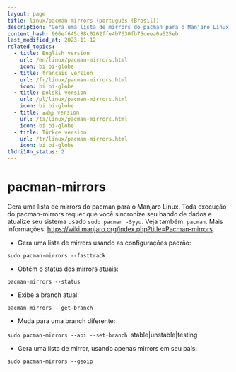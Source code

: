 ```yaml
---
layout: page
title: linux/pacman-mirrors (português (Brasil))
description: "Gera uma lista de mirrors do pacman para o Manjaro Linux."
content_hash: 966ef645c88c0262ffe4b7630fb75ceea0a525eb
last_modified_at: 2023-11-12
related_topics:
  - title: English version
    url: /en/linux/pacman-mirrors.html
    icon: bi bi-globe
  - title: français version
    url: /fr/linux/pacman-mirrors.html
    icon: bi bi-globe
  - title: polski version
    url: /pl/linux/pacman-mirrors.html
    icon: bi bi-globe
  - title: தமிழ் version
    url: /ta/linux/pacman-mirrors.html
    icon: bi bi-globe
  - title: Türkçe version
    url: /tr/linux/pacman-mirrors.html
    icon: bi bi-globe
tldri18n_status: 2
---
```

# pacman-mirrors

Gera uma lista de mirrors do pacman para o Manjaro Linux.
Toda execução do pacman-mirrors requer que você sincronize seu bando de dados e atualize seu sistema usado `sudo pacman -Syyu`.
Veja também: `pacman`.
Mais informações: <https://wiki.manjaro.org/index.php?title=Pacman-mirrors>.

- Gera uma lista de mirrors usando as configurações padrão:

`sudo pacman-mirrors --fasttrack`

- Obtém o status dos mirrors atuais:

`pacman-mirrors --status`

- Exibe a branch atual:

`pacman-mirrors --get-branch`

- Muda para uma branch diferente:

`sudo pacman-mirrors --api --set-branch `<span class="tldr-var badge badge-pill bg-dark-lm bg-white-dm text-white-lm text-dark-dm font-weight-bold">stable|unstable|testing</span>

- Gera uma lista de mirror, usando apenas mirrors em seu país:

`sudo pacman-mirrors --geoip`
